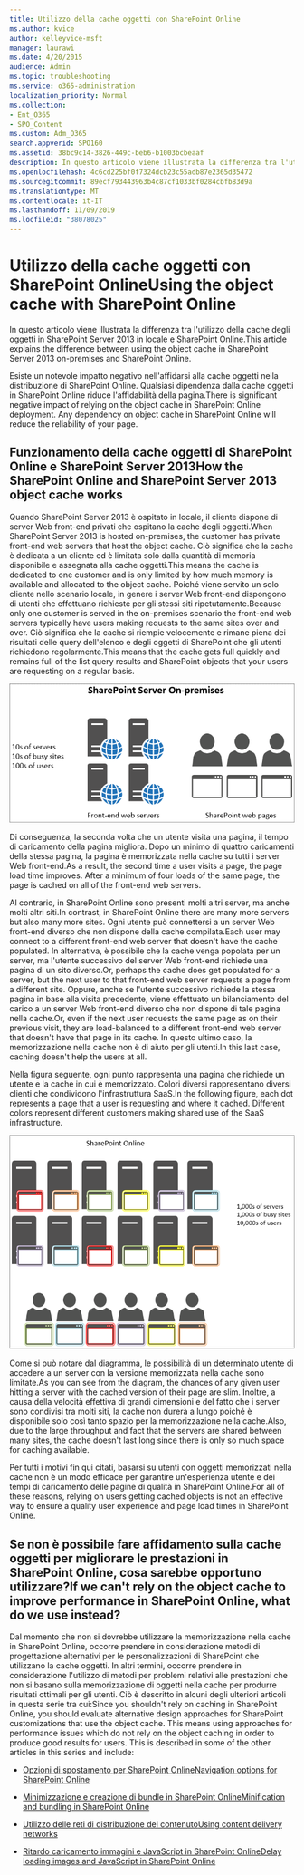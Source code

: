 ```yaml
---
title: Utilizzo della cache oggetti con SharePoint Online
ms.author: kvice
author: kelleyvice-msft
manager: laurawi
ms.date: 4/20/2015
audience: Admin
ms.topic: troubleshooting
ms.service: o365-administration
localization_priority: Normal
ms.collection:
- Ent_O365
- SPO_Content
ms.custom: Adm_O365
search.appverid: SPO160
ms.assetid: 38bc9c14-3826-449c-beb6-b1003bcbeaaf
description: In questo articolo viene illustrata la differenza tra l'utilizzo della cache degli oggetti in SharePoint Server 2013 in locale e SharePoint Online.
ms.openlocfilehash: 4c6cd225bf0f7324dcb23c55adb87e2365d35472
ms.sourcegitcommit: 89ecf793443963b4c87cf1033bf0284cbfb83d9a
ms.translationtype: MT
ms.contentlocale: it-IT
ms.lasthandoff: 11/09/2019
ms.locfileid: "38078025"
---
```

# <a name="using-the-object-cache-with-sharepoint-online"></a><span data-ttu-id="c1d18-103">Utilizzo della cache oggetti con SharePoint Online</span><span class="sxs-lookup"><span data-stu-id="c1d18-103">Using the object cache with SharePoint Online</span></span>

<span data-ttu-id="c1d18-104">In questo articolo viene illustrata la differenza tra l'utilizzo della cache degli oggetti in SharePoint Server 2013 in locale e SharePoint Online.</span><span class="sxs-lookup"><span data-stu-id="c1d18-104">This article explains the difference between using the object cache in SharePoint Server 2013 on-premises and SharePoint Online.</span></span>
  
<span data-ttu-id="c1d18-p101">Esiste un notevole impatto negativo nell'affidarsi alla cache oggetti nella distribuzione di SharePoint Online. Qualsiasi dipendenza dalla cache oggetti in SharePoint Online riduce l'affidabilità della pagina.</span><span class="sxs-lookup"><span data-stu-id="c1d18-p101">There is significant negative impact of relying on the object cache in SharePoint Online deployment. Any dependency on object cache in SharePoint Online will reduce the reliability of your page.</span></span> 
  
## <a name="how-the-sharepoint-online-and-sharepoint-server-2013-object-cache-works"></a><span data-ttu-id="c1d18-107">Funzionamento della cache oggetti di SharePoint Online e SharePoint Server 2013</span><span class="sxs-lookup"><span data-stu-id="c1d18-107">How the SharePoint Online and SharePoint Server 2013 object cache works</span></span>

<span data-ttu-id="c1d18-108">Quando SharePoint Server 2013 è ospitato in locale, il cliente dispone di server Web front-end privati che ospitano la cache degli oggetti.</span><span class="sxs-lookup"><span data-stu-id="c1d18-108">When SharePoint Server 2013 is hosted on-premises, the customer has private front-end web servers that host the object cache.</span></span> <span data-ttu-id="c1d18-109">Ciò significa che la cache è dedicata a un cliente ed è limitata solo dalla quantità di memoria disponibile e assegnata alla cache oggetti.</span><span class="sxs-lookup"><span data-stu-id="c1d18-109">This means the cache is dedicated to one customer and is only limited by how much memory is available and allocated to the object cache.</span></span> <span data-ttu-id="c1d18-110">Poiché viene servito un solo cliente nello scenario locale, in genere i server Web front-end dispongono di utenti che effettuano richieste per gli stessi siti ripetutamente.</span><span class="sxs-lookup"><span data-stu-id="c1d18-110">Because only one customer is served in the on-premises scenario the front-end web servers typically have users making requests to the same sites over and over.</span></span> <span data-ttu-id="c1d18-111">Ciò significa che la cache si riempie velocemente e rimane piena dei risultati delle query dell'elenco e degli oggetti di SharePoint che gli utenti richiedono regolarmente.</span><span class="sxs-lookup"><span data-stu-id="c1d18-111">This means that the cache gets full quickly and remains full of the list query results and SharePoint objects that your users are requesting on a regular basis.</span></span>
  
![Mostra il traffico e il caricamento ai server Web front-end locali](media/a0d38b36-4909-4abb-8d4e-4930814bb3de.png)
  
<span data-ttu-id="c1d18-p103">Di conseguenza, la seconda volta che un utente visita una pagina, il tempo di caricamento della pagina migliora. Dopo un minimo di quattro caricamenti della stessa pagina, la pagina è memorizzata nella cache su tutti i server Web front-end.</span><span class="sxs-lookup"><span data-stu-id="c1d18-p103">As a result, the second time a user visits a page, the page load time improves. After a minimum of four loads of the same page, the page is cached on all of the front-end web servers.</span></span>
  
<span data-ttu-id="c1d18-115">Al contrario, in SharePoint Online sono presenti molti altri server, ma anche molti altri siti.</span><span class="sxs-lookup"><span data-stu-id="c1d18-115">In contrast, in SharePoint Online there are many more servers but also many more sites.</span></span> <span data-ttu-id="c1d18-116">Ogni utente può connettersi a un server Web front-end diverso che non dispone della cache compilata.</span><span class="sxs-lookup"><span data-stu-id="c1d18-116">Each user may connect to a different front-end web server that doesn't have the cache populated.</span></span> <span data-ttu-id="c1d18-117">In alternativa, è possibile che la cache venga popolata per un server, ma l'utente successivo del server Web front-end richiede una pagina di un sito diverso.</span><span class="sxs-lookup"><span data-stu-id="c1d18-117">Or, perhaps the cache does get populated for a server, but the next user to that front-end web server requests a page from a different site.</span></span> <span data-ttu-id="c1d18-118">Oppure, anche se l'utente successivo richiede la stessa pagina in base alla visita precedente, viene effettuato un bilanciamento del carico a un server Web front-end diverso che non dispone di tale pagina nella cache.</span><span class="sxs-lookup"><span data-stu-id="c1d18-118">Or, even if the next user requests the same page as on their previous visit, they are load-balanced to a different front-end web server that doesn't have that page in its cache.</span></span> <span data-ttu-id="c1d18-119">In questo ultimo caso, la memorizzazione nella cache non è di aiuto per gli utenti.</span><span class="sxs-lookup"><span data-stu-id="c1d18-119">In this last case, caching doesn't help the users at all.</span></span>
  
<span data-ttu-id="c1d18-p105">Nella figura seguente, ogni punto rappresenta una pagina che richiede un utente e la cache in cui è memorizzato. Colori diversi rappresentano diversi clienti che condividono l'infrastruttura SaaS.</span><span class="sxs-lookup"><span data-stu-id="c1d18-p105">In the following figure, each dot represents a page that a user is requesting and where it cached. Different colors represent different customers making shared use of the SaaS infrastructure.</span></span>
  
![Mostra i risultati di memorizzazione nella cache degli oggetti in SharePoint Online](media/25d04011-ef83-4cb7-9e04-a6ed490f63c3.png)
  
<span data-ttu-id="c1d18-123">Come si può notare dal diagramma, le possibilità di un determinato utente di accedere a un server con la versione memorizzata nella cache sono limitate.</span><span class="sxs-lookup"><span data-stu-id="c1d18-123">As you can see from the diagram, the chances of any given user hitting a server with the cached version of their page are slim.</span></span> <span data-ttu-id="c1d18-124">Inoltre, a causa della velocità effettiva di grandi dimensioni e del fatto che i server sono condivisi tra molti siti, la cache non durerà a lungo poiché è disponibile solo così tanto spazio per la memorizzazione nella cache.</span><span class="sxs-lookup"><span data-stu-id="c1d18-124">Also, due to the large throughput and fact that the servers are shared between many sites, the cache doesn't last long since there is only so much space for caching available.</span></span>
  
<span data-ttu-id="c1d18-125">Per tutti i motivi fin qui citati, basarsi su utenti con oggetti memorizzati nella cache non è un modo efficace per garantire un'esperienza utente e dei tempi di caricamento delle pagine di qualità in SharePoint Online.</span><span class="sxs-lookup"><span data-stu-id="c1d18-125">For all of these reasons, relying on users getting cached objects is not an effective way to ensure a quality user experience and page load times in SharePoint Online.</span></span>
  
## <a name="if-we-cant-rely-on-the-object-cache-to-improve-performance-in-sharepoint-online-what-do-we-use-instead"></a><span data-ttu-id="c1d18-126">Se non è possibile fare affidamento sulla cache oggetti per migliorare le prestazioni in SharePoint Online, cosa sarebbe opportuno utilizzare?</span><span class="sxs-lookup"><span data-stu-id="c1d18-126">If we can't rely on the object cache to improve performance in SharePoint Online, what do we use instead?</span></span>

<span data-ttu-id="c1d18-p107">Dal momento che non si dovrebbe utilizzare la memorizzazione nella cache in SharePoint Online, occorre prendere in considerazione metodi di progettazione alternativi per le personalizzazioni di SharePoint che utilizzano la cache oggetti. In altri termini, occorre prendere in considerazione l'utilizzo di metodi per problemi relativi alle prestazioni che non si basano sulla memorizzazione di oggetti nella cache per produrre risultati ottimali per gli utenti. Ciò è descritto in alcuni degli ulteriori articoli in questa serie tra cui:</span><span class="sxs-lookup"><span data-stu-id="c1d18-p107">Since you shouldn't rely on caching in SharePoint Online, you should evaluate alternative design approaches for SharePoint customizations that use the object cache. This means using approaches for performance issues which do not rely on the object caching in order to produce good results for users. This is described in some of the other articles in this series and include:</span></span>
  
- [<span data-ttu-id="c1d18-130">Opzioni di spostamento per SharePoint Online</span><span class="sxs-lookup"><span data-stu-id="c1d18-130">Navigation options for SharePoint Online</span></span>](navigation-options-for-sharepoint-online.md)
    
- [<span data-ttu-id="c1d18-131">Minimizzazione e creazione di bundle in SharePoint Online</span><span class="sxs-lookup"><span data-stu-id="c1d18-131">Minification and bundling in SharePoint Online</span></span>](minification-and-bundling-in-sharepoint-online.md)
    
- [<span data-ttu-id="c1d18-132">Utilizzo delle reti di distribuzione del contenuto</span><span class="sxs-lookup"><span data-stu-id="c1d18-132">Using content delivery networks</span></span>](using-content-delivery-networks-with-sharepoint-online.md)
    
- [<span data-ttu-id="c1d18-133">Ritardo caricamento immagini e JavaScript in SharePoint Online</span><span class="sxs-lookup"><span data-stu-id="c1d18-133">Delay loading images and JavaScript in SharePoint Online</span></span>](delay-loading-images-and-javascript-in-sharepoint-online.md)
    

